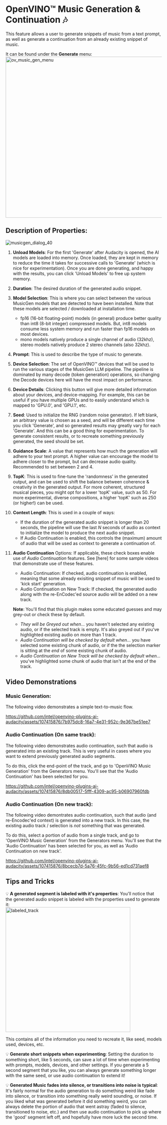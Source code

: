# OpenVINO™ Music Generation & Continuation :notes:

This feature allows a user to generate snippets of music from a text prompt, as well as generate a continuation from an already existing snippet of music.  

It can be found under the **Generate** menu:  
<img width="518" alt="ov_music_gen_menu" src="https://github.com/intel/openvino-plugins-ai-audacity/assets/107415876/7be98a8c-f345-4700-9b20-9733c097870b">

## Description of Properties:
![musicgen_dialog_40](https://github.com/intel/openvino-plugins-ai-audacity/assets/107415876/876b95f3-c146-45ef-8f9d-5ca25a10931c)

1. **Unload Models**: For the first 'Generate' after Audacity is opened, the AI models are loaded into memory. Once loaded, they are kept in memory to reduce the time it takes for successive calls to 'Generate' (which is nice for experimentation). Once you are done generating, and happy with the results, you can click 'Unload Models' to free up system memory.
2. **Duration**: The desired duration of the generated audio snippet.
3. **Model Selection**: This is where you can select between the various MusicGen models that are detected to have been installed. Note that these models are selected / downloaded at installation time.
   - fp16 (16-bit floating-point) models (in general) produce better quality than int8 (8-bit integer) compressed models. But, int8 models consume less system memory and run faster than fp16 models on most devices.
   - mono models natively produce a single channel of audio (32khz), stereo models natively produce 2 stereo channels (also 32khz).
4. **Prompt**: This is used to describe the type of music to generate. 
5. **Device Selection**: The set of OpenVINO™ devices that will be used to run the various stages of the MusicGen LLM pipeline. The pipeline is dominated by many decode (token generation) operations, so changing the Decode devices here will have the most impact on performance.
6. **Device Details**: Clicking this button will give more detailed information about your devices, and device-mapping. For example, this can be useful if you have multiple GPUs and to easily understand which is mapped to 'GPU.0', and 'GPU.1', etc.
7. **Seed**: Used to initialize the RNG (random noise generator). If left blank, an arbitrary value is chosen as a seed, and will be different each time you click 'Generate', and so generated results may greatly vary for each 'Generate'. And this can be a good thing for experimentation. To generate consistent results, or to recreate something previously generated, the seed should be set.
8. **Guidance Scale**: A value that represents how much the generation will adhere to your text prompt. A higher value can encourage the model to adhere closer to the prompt, but can decrease audio quality. Recommended to set between 2 and 4.
9. **TopK**: This is used to fine-tune the 'randomness' in the generated output, and can be used to shift the balance between coherence & creativity in the generated output. For more coherent, structured musical pieces, you might opt for a lower 'topK' value, such as 50. For more experimental, diverse compositions, a higher 'topK' such as 250 (or higher!) can be used. 
10. **Context Length**: This is used in a couple of ways:
    - If the duration of the generated audio snippet is longer than 20 seconds, the pipeline will use the last *N* seconds of audio as context to initialize the model to produce the next audio snippet.
    - If Audio Continuation is enabled, this controls the (maximum) amount of audio that will be used as context to generate a continuation of.
12. **Audio Continuation** Options: If applicable, these check boxes enable use of *Audio Continuation* features. See [here] for some sample videos that demonstrate use of these features.
    - Audio Continuation: If checked, audio continuation is enabled, meaning that some already exisiting snippet of music will be used to 'kick start' generation.
    - Audio Continuation on New Track: If checked, the generated audio along with the re-EnCodec'ed source audio will be added on a new track.

    **Note**: You'll find that this plugin makes some educated guesses and may grey-out or check these by default.
    - *They will be Greyed out when...* you haven't selected any existing audio, or if the selected track is empty. It's also greyed out if you've highlighted existing audio on more than 1 track.
    - *Audio Continuation will be checked by default when...* you have selected some existing chunk of audio, or if the the selection marker is sitting at the *end* of some existing chunk of audio.
    - *Audio Continuation on New Track will be checked by default when...* you've highlighted some chunk of audio that isn't at the end of the track. 
    

## Video Demonstrations

### Music Generation:
The following video demonstrates a simple text-to-music flow.

https://github.com/intel/openvino-plugins-ai-audacity/assets/107415876/7b975dc8-16a7-4e31-952c-9e367be51ee7

### Audio Continuation (On same track):
The following video demonstrates audio continuation, such that audio is generated into an existing track. This is very useful in cases where you want to extend previously generated audio segments.  

To do this, click the end-point of the track, and go to 'OpenVINO Music Generation' from the Generators menu. You'll see that the 'Audio Continuation' has been selected for you.

https://github.com/intel/openvino-plugins-ai-audacity/assets/107415876/8db00517-5fff-4309-ac95-b06907960fdb

### Audio Continuation (On new track): 
The following video demontrates audio continuation, such that audio (and re-Encodec'ed context) is generated into a new track. In this case, the existing audio track / selection is *not* something that was generated.  

To do this, select a portion of audio from a single track, and go to  'OpenVINO Music Generation' from the Generators menu. You'll see that the 'Audio Continuation' has been selected for you, as well as 'Audio Continuation on new track'.

https://github.com/intel/openvino-plugins-ai-audacity/assets/107415876/8bcecb7d-5a76-45fc-9b56-ed1cd731aef8


## Tips and Tricks

:bulb: **A generated segment is labeled with it's properties**: You'll notice that the generated audio snippet is labeled with the properties used to generate it:  
    <img width="402" alt="labeled_track" src="https://github.com/intel/openvino-plugins-ai-audacity/assets/107415876/33027a4d-3546-4e61-8450-18fc8eae96f4">

  This contains all of the information you need to recreate it, like seed, models used, devices, etc.
    
:bulb: **Generate short snippets when experimenting**: Setting the duration to something short, like 5 seconds, can save a lot of time when experimenting with prompts, models, devices, and other settings. If you generate a 5 second segment that you like, you can always generate something longer with the same seed, or use audio continuation to extend it!

:bulb: **Generated Music fades into silence, or transitions into noise is typical**: It's fairly normal for the audio generation to do something weird like fade into silence, or transition into something really weird sounding, or noise. If you liked what was generated before it did something weird, you can always delete the portion of audio that went astray (faded to silence, transitioned to noise, etc.) and then use audio continuation to pick up where the 'good' segment left off, and hopefully have more luck the second time.
